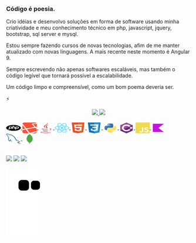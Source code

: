 ### Código é poesia.

Crio idéias e desenvolvo soluções em forma de software usando minha criatividade e meu conhecimento técnico em php, javascript, jquery, bootstrap, sql server e mysql. 

Estou sempre fazendo cursos de novas tecnologias, afim de me manter atualizado com novas linguagens. A mais recente neste momento é Angular 9.

Sempre escrevendo não apenas softwares escaláveis, mas também o código legível que tornará possível a escalabilidade.

Um código limpo e compreensível, como um bom poema deveria ser.

⚡
<div align="center">
  <a href="https://github.com/robsonrrn">
  <img height="180em" src="https://github-readme-stats.vercel.app/api?username=robsonrrn&show_icons=true&theme=dracula&include_all_commits=true&count_private=true"/>
  <img height="180em" src="https://github-readme-stats.vercel.app/api/top-langs/?username=robsonrrn&layout=compact&langs_count=7&theme=dracula"/>
</div>
<div style="display: inline_block"><br>
  <img align="center" alt="PHP" height="30" width="40" src="https://raw.githubusercontent.com/devicons/devicon/master/icons/php/php-plain.svg">
  <img align="center" alt="Laravel" height="30" width="40" src="https://raw.githubusercontent.com/devicons/devicon/master/icons/laravel/laravel-plain.svg">
  <img align="center" alt="Java" height="30" width="40" src="https://raw.githubusercontent.com/devicons/devicon/master/icons/java/java-plain.svg">
  <img align="center" alt="React" height="30" width="40" src="https://raw.githubusercontent.com/devicons/devicon/master/icons/react/react-original.svg">
  <img align="center" alt="HTML" height="30" width="40" src="https://raw.githubusercontent.com/devicons/devicon/master/icons/html5/html5-original.svg">
  <img align="center" alt="CSS" height="30" width="40" src="https://raw.githubusercontent.com/devicons/devicon/master/icons/css3/css3-original.svg">
  <img align="center" alt="Python" height="30" width="40" src="https://raw.githubusercontent.com/devicons/devicon/master/icons/python/python-original.svg">
  <img align="center" alt="Csharp" height="30" width="40" src="https://raw.githubusercontent.com/devicons/devicon/master/icons/csharp/csharp-original.svg">
  <img align="center" alt="Js" height="30" width="40" src="https://raw.githubusercontent.com/devicons/devicon/master/icons/javascript/javascript-plain.svg">
  <img align="center" alt="Kotlin" height="30" width="40" src="https://raw.githubusercontent.com/devicons/devicon/master/icons/kotlin/kotlin-plain.svg">
</div>
<div>
  <img align="center" alt="MySQL" height="30" width="40" src="https://raw.githubusercontent.com/devicons/devicon/master/icons/mysql/mysql-plain.svg">
  <img align="center" alt="MongoBD" height="30" width="40" src="https://raw.githubusercontent.com/devicons/devicon/master/icons/mongodb/mongodb-plain.svg">
</div>
  
  ##
 
<div> 
  <a href = "mailto:robsonrrn@gmail.com"><img src="https://img.shields.io/badge/-Gmail-%23333?style=for-the-badge&logo=gmail&logoColor=white" target="_blank"></a>
  <a href="https://www.linkedin.com/in/robsonrrn" target="_blank"><img src="https://img.shields.io/badge/-LinkedIn-%230077B5?style=for-the-badge&logo=linkedin&logoColor=white" target="_blank"></a> 
  <a href="https://www.codepen.io/robsonrrn" target="_blank"><img src="https://img.shields.io/badge/Codepen-9146FF?style=for-the-badge&logo=codepen&logoColor=white" target="_blank"></a>
 
  ![Snake animation](https://github.com/robsonrrn/robsonrrn/blob/output/github-contribution-grid-snake.svg)
 
</div>

